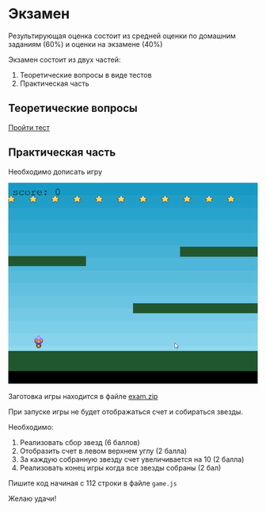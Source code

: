 # Экзамен

Результирующая оценка состоит из средней оценки по домашним заданиям (60%) и оценки на экзамене (40%)

Экзамен состоит из двух частей:

1. Теоретические вопросы в виде тестов
2. Практическая часть

## Теоретические вопросы

[Пройти тест](https://forms.office.com/Pages/ResponsePage.aspx?id=HqQqHJJbBkmCfgwQ-dc4WRevbNftn25KtbmWZWQZALNUODVLN1IxWkxFRFk0MUowT1BDSjY5WDc1Si4u)

## Практическая часть

Необходимо дописать игру

![game](screenshot.gif)

Заготовка игры находится в файле [exam.zip](exam.zip)

При запуске игры не будет отображаться счет и собираться звезды.

Необходимо:

1. Реализовать сбор звезд (6 баллов)
2. Отобразить счет в левом верхнем углу (2 балла)
3. За каждую собранную звезду счет увеличивается на 10 (2 балла)
4. Реализовать конец игры когда все звезды собраны (2 бал)

Пишите код начиная с 112 строки в файле `game.js`

Желаю удачи!